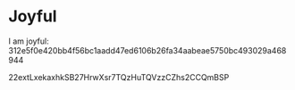 # Joyful

I am joyful: 312e5f0e420bb4f56bc1aadd47ed6106b26fa34aabeae5750bc493029a468944


22extLxekaxhkSB27HrwXsr7TQzHuTQVzzCZhs2CCQmBSP
